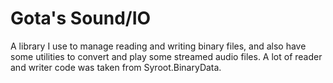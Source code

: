 # Gota's Sound/IO

A library I use to manage reading and writing binary files, and also have some utilities to convert and play some
streamed audio files. A lot of reader and writer code was taken from Syroot.BinaryData.